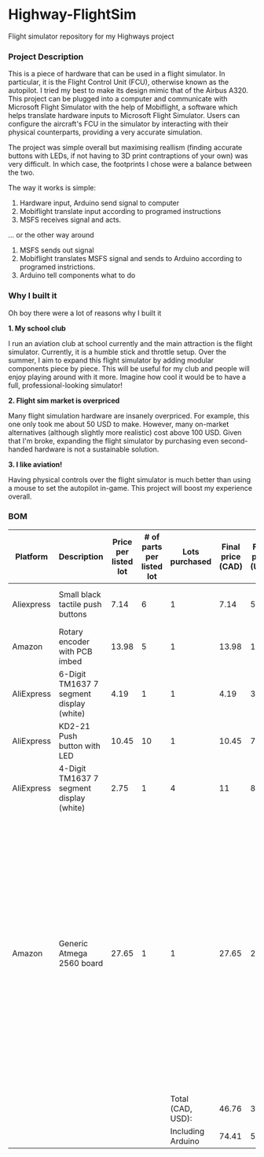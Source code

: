 # Highway-FlightSim
Flight simulator repository for my Highways project

<h3>Project Description</h3>

This is a piece of hardware that can be used in a flight simulator. In particular, it is the Flight Control Unit (FCU), otherwise known as the autopilot. I tried my best to make its design mimic that of the Airbus A320. This project can be plugged into a computer and communicate with Microsoft Flight Simulator with the help of Mobiflight, a software which helps translate hardware inputs to Microsoft Flight Simulator. Users can configure the aircraft's FCU in the simulator by interacting with their physical counterparts, providing a very accurate simulation. 

The project was simple overall but maximising reallism (finding accurate buttons with LEDs, if not having to 3D print contraptions of your own) was very difficult. In which case, the footprints I chose were a balance between the two. 

The way it works is simple:

1. Hardware input, Arduino send signal to computer
2. Mobiflight translate input according to programed instructions
3. MSFS receives signal and acts.

... or the other way around

1. MSFS sends out signal
2. Mobiflight translates MSFS signal and sends to Arduino according to programed instrictions.
3. Arduino tell components what to do

<h3>Why I built it</h3>

Oh boy there were a lot of reasons why I built it

**1. My school club**

I run an aviation club at school currently and the main attraction is the flight simulator. Currently, it is a humble stick and throttle setup. Over the summer, I aim to expand this flight simulator by adding modular components piece by piece. This will be useful for my club and people will enjoy playing around with it more. Imagine how cool it would be to have a full, professional-looking simulator!

**2. Flight sim market is overpriced**

Many flight simulation hardware are insanely overpriced. For example, this one only took me about 50 USD to make. However, many on-market alternatives (although slightly more realistic) cost above 100 USD. Given that I'm broke, expanding the flight simulator by purchasing even second-handed hardware is not a sustainable solution.

**3. I like aviation!**

Having physical controls over the flight simulator is much better than using a mouse to set the autopilot in-game. This project will boost my experience overall.

<h3>BOM</h3>

|Platform  |Description                             |Price per listed lot|# of parts per listed lot|Lots purchased   |Final price (CAD)|Final price (USD)|Already owned?     |Comments                                                                                                                                                                                                                                                                                        |Link                                                                                                                                                                                                                                                                                                                                                                                                                                                                                                                                                                                                                                                                                                                                      |
|----------|----------------------------------------|--------------------|-------------------------|-----------------|-----------------|-----------------|-------------------|------------------------------------------------------------------------------------------------------------------------------------------------------------------------------------------------------------------------------------------------------------------------------------------------|------------------------------------------------------------------------------------------------------------------------------------------------------------------------------------------------------------------------------------------------------------------------------------------------------------------------------------------------------------------------------------------------------------------------------------------------------------------------------------------------------------------------------------------------------------------------------------------------------------------------------------------------------------------------------------------------------------------------------------------|
|Aliexpress|Small black tactile push buttons        |7.14                |6                        |1                |7.14             |5.20             |No                 |                                                                                                                                                                                                                                                                                                |https://www.aliexpress.com/item/1005008633676197.html?spm=a2g0o.detail.pcDetailTopMoreOtherSeller.11.1d88q9EYq9EYiC&gps-id=pcDetailTopMoreOtherSeller&scm=1007.40196.439370.0&scm_id=1007.40196.439370.0&scm-url=1007.40196.439370.0&pvid=1911638d-ebef-442b-bd88-88c9473bad53&_t=gps-id:pcDetailTopMoreOtherSeller,scm-url:1007.40196.439370.0,pvid:1911638d-ebef-442b-bd88-88c9473bad53,tpp_buckets:668%232846%238109%231935&pdp_ext_f=%7B%22order%22%3A%22128%22%2C%22eval%22%3A%221%22%2C%22sceneId%22%3A%2230050%22%7D&pdp_npi=4%40dis%21CAD%2114.26%217.13%21%21%2173.22%2136.61%21%402101d9ee17510557948311595e3aa5%2112000046034383569%21rec%21CA%216006689702%21XZ&utparam-url=scene%3ApcDetailTopMoreOtherSeller%7Cquery_from%3A|
|Amazon    |Rotary encoder with PCB imbed           |13.98               |5                        |1                |13.98            |10.18            |No                 |                                                                                                                                                                                                                                                                                                |https://www.amazon.ca/dp/B0D85XZM71/ref=sspa_dk_detail_2?psc=1&pd_rd_i=B0D85XZM71&pd_rd_w=YxwHO&content-id=amzn1.sym.516c2169-755e-413a-a38a-68230f4ab66f&pf_rd_p=516c2169-755e-413a-a38a-68230f4ab66f&pf_rd_r=419W9PB4RDM0A0HZEQHD&pd_rd_wg=U50yP&pd_rd_r=4b2d9c76-571d-42a3-8098-36e2cc89cfe8&sp_csd=d2lkZ2V0TmFtZT1zcF9kZXRhaWw                                                                                                                                                                                                                                                                                                                                                                                                        |
|AliExpress|6-Digit TM1637 7 segment display (white)|4.19                |1                        |1                |4.19             |3.05             |No                 |                                                                                                                                                                                                                                                                                                |https://www.aliexpress.com/item/1005002060120661.html?spm=a2g0o.detail.0.0.4dafKiXyKiXyJL&productId=1005002060120661&pdp_ext_f=%7B%22tabScene%22%3A%22retail%22%2C%22sku_id%22%3A12000018594824539%2C%22origProductId%22%3A%221005002060120661%22%7D&                                                                                                                                                                                                                                                                                                                                                                                                                                                                                     |
|AliExpress|KD2-21 Push button with LED             |10.45               |10                       |1                |10.45            |7.61             |No                 |                                                                                                                                                                                                                                                                                                |https://www.aliexpress.com/item/1005004977805714.html?spm=a2g0o.imagesearchproductlist.main.1.3111tK3ztK3zkp&algo_pvid=e40e3c0c-d635-4a86-9a2f-5bc30757e421&algo_exp_id=e40e3c0c-d635-4a86-9a2f-5bc30757e421&pdp_ext_f=%7B%22order%22%3A%22107%22%7D&pdp_npi=4%40dis%21CAD%2110.48%219.68%21%21%217.48%216.91%21%402101c5bf17505638932773575e23e6%2112000031434945632%21sea%21CA%216006689702%21X&curPageLogUid=1ifIhf84fDKW&utparam-url=scene%3Aimage_search%7Cquery_from%3Apc_web_image_search                                                                                                                                                                                                                                          |
|AliExpress|4-Digit TM1637 7 segment display (white)|2.75                |1                        |4                |11               |8.01             |No                 |                                                                                                                                                                                                                                                                                                |https://www.aliexpress.com/item/1005001570737985.html?spm=a2g0o.detail.pcDetailTopMoreOtherSeller.11.4767sZSmsZSmda&gps-id=pcDetailTopMoreOtherSeller&scm=1007.40196.439370.0&scm_id=1007.40196.439370.0&scm-url=1007.40196.439370.0&pvid=a1f1bdab-51b2-425d-ae28-311baab0dce2&_t=gps-id:pcDetailTopMoreOtherSeller,scm-url:1007.40196.439370.0,pvid:a1f1bdab-51b2-425d-ae28-311baab0dce2,tpp_buckets:668%232846%238109%231935&pdp_ext_f=%7B%22order%22%3A%22209%22%2C%22eval%22%3A%221%22%2C%22sceneId%22%3A%2230050%22%7D&pdp_npi=4%40dis%21CAD%212.53%212.53%21%21%211.80%211.80%21%402101ef7017508169963666258e5125%2112000016631629945%21rec%21CA%216006689702%21X&utparam-url=scene%3ApcDetailTopMoreOtherSeller%7Cquery_from%3A    |
|Amazon    |Generic Atmega 2560 board               |27.65               |1                        |1                |27.65            |20.13            |Yes? (see comments)|bought for testing if the software is compatiable with the board because it had very strict board restrictions. I didn't want to design it all and then find out that I have to switch boards and redesign the schematics. If possible I'd like the get reimbursed for it but if not that's okay|https://www.amazon.ca/EC-Buying-Development-ATMEGA2560-Compatible/dp/B0BXDNF6Z6/ref=sr_1_4?crid=2KRISZ44S1LQS&dib=eyJ2IjoiMSJ9.HlS9NhZvYgKG2LgAIQvHCpi2QQj4hvq4QpQzcAJcgULXXRdv0IsiS2lFrkHZXeriiB5cikc27MNVtFMzVuFAEYVlTdthm4EWw0zXZudxM5cyKZKN3BPlkb04p363cTNgNQ-F4LQ1aqVSWrKNmx5lNLiQPUCpXqo_me174sfaNaFuLF_a19OMfCVVFL2CAzf8r1ueRcKyj1d917PSR1T7bDwDCZA678f9Fs4D8Mr2teFVovXQShleueVEm5peSIapHkaqu9WT9N08JndLxvjBB8aMePTvVA3bQu5wYEkgSmw.r7eoEA0w2Bi4v7uVYEPfFBq12rpQmaNpk3s5gKS_qNc&dib_tag=se&keywords=EC+buying+atmega+2560&qid=1751071493&sprefix=ec+buying+atmega+2560%2Caps%2C122&sr=8-4                                                                                                                                          |
|          |                                        |                    |                         |Total (CAD, USD):|46.76            |34.04            |                   |                                                                                                                                                                                                                                                                                                |                                                                                                                                                                                                                                                                                                                                                                                                                                                                                                                                                                                                                                                                                                                                          |
|          |                                        |                    |                         |Including Arduino|74.41            |54.17            |                   |                                                                                                                                                                                                                                                                                                |                                                                                                                                                                                                                                                                                                                                                                                                                                                                                                                                                                                                                                                                                                                                          |